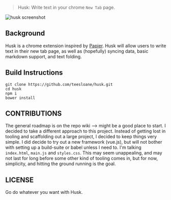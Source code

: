 > Husk: Write text in your chrome `New Tab` page.

![husk screenshot]('docs/screenshots/menu.jpg')

## Background

Husk is a chrome extension inspired by [Papier](https://chrome.google.com/webstore/detail/papier/hhjeaokafplhjoogdemakihhdhffacia). Husk will allow users to write text in their new tab page, as well as (hopefully) syncing data, basic markdown support, and text folding.

## Build Instructions

```
git clone https://github.com/teesloane/husk.git
cd husk
npm i
bower install
```

## CONTRIBUTIONS

The general roadmap is on the repo wiki --> might be a good place to start.
I decided to take a different approach to this project. Instead of getting lost in tooling and scaffolding out a large project, I decided to keep things very simple. I did decide to try out a new framework (vue.js), but will not bother with setting up a build-suite or babel unless I need to. I'm talking `index.html`, `main.js` and `styles.css`. This may seem unappealing, and may not last for long before some other kind of tooling comes in, but for now, simplicity, and hitting the ground running is the goal.


## LICENSE

Go do whatever you want with Husk.
